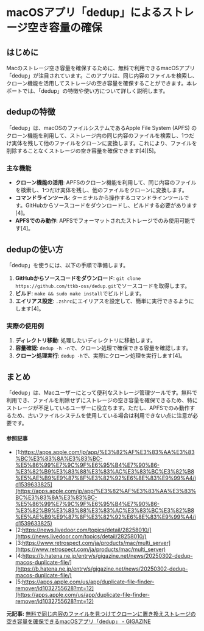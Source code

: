 # macOSアプリ「dedup」によるストレージ空き容量の確保

## はじめに

Macのストレージ空き容量を確保するために、無料で利用できるmacOSアプリ「dedup」が注目されています。このアプリは、同じ内容のファイルを検索し、クローン機能を活用してストレージの空き容量を確保することができます。本レポートでは、「dedup」の特徴や使い方について詳しく説明します。

## dedupの特徴

「dedup」は、macOSのファイルシステムであるApple File System (APFS) のクローン機能を利用して、ストレージ内の同じ内容のファイルを検索し、1つだけ実体を残して他のファイルをクローンに変換します。これにより、ファイルを削除することなくストレージの空き容量を確保できます[4][5]。

### 主な機能

- **クローン機能の活用**: APFSのクローン機能を利用して、同じ内容のファイルを検索し、1つだけ実体を残し、他のファイルをクローンに変換します。
- **コマンドラインツール**: ターミナルから操作するコマンドラインツールです。GitHubからソースコードをダウンロードし、ビルドする必要があります[4]。
- **APFSでのみ動作**: APFSでフォーマットされたストレージでのみ使用可能です[4]。

## dedupの使い方

「dedup」を使うには、以下の手順で準備します。

1. **GitHubからソースコードをダウンロード**: `git clone https://github.com/ttkb-oss/dedup.git`でソースコードを取得します。
2. **ビルド**: `make && sudo make install`でビルドします。
3. **エイリアス設定**: `.zshrc`にエイリアスを設定して、簡単に実行できるようにします[4]。

### 実際の使用例

1. **ディレクトリ移動**: 処理したいディレクトリに移動します。
2. **容量確認**: `dedup -h -n`で、クローン処理で確保できる容量を確認します。
3. **クローン処理実行**: `dedup -h`で、実際にクローン処理を実行します[4]。

## まとめ

「dedup」は、Macユーザーにとって便利なストレージ管理ツールです。無料で利用でき、ファイルを削除せずにストレージの空き容量を確保できるため、特にストレージが不足しているユーザーに役立ちます。ただし、APFSでのみ動作するため、古いファイルシステムを使用している場合は利用できない点に注意が必要です。

#### 参照記事
- [1:https://apps.apple.com/jp/app/%E3%82%AF%E3%83%AA%E3%83%BC%E3%83%8A%E3%83%BC-%E5%86%99%E7%9C%9F%E6%95%B4%E7%90%86-%E3%82%B9%E3%83%88%E3%83%AC%E3%83%BC%E3%82%B8%E5%AE%B9%E9%87%8F%E3%82%92%E6%8E%83%E9%99%A4/id1539633825](https://apps.apple.com/jp/app/%E3%82%AF%E3%83%AA%E3%83%BC%E3%83%8A%E3%83%BC-%E5%86%99%E7%9C%9F%E6%95%B4%E7%90%86-%E3%82%B9%E3%83%88%E3%83%AC%E3%83%BC%E3%82%B8%E5%AE%B9%E9%87%8F%E3%82%92%E6%8E%83%E9%99%A4/id1539633825)
- [2:https://news.livedoor.com/topics/detail/28258010/](https://news.livedoor.com/topics/detail/28258010/)
- [3:https://www.retrospect.com/ja/products/mac/multi_server](https://www.retrospect.com/ja/products/mac/multi_server)
- [4:https://b.hatena.ne.jp/entry/s/gigazine.net/news/20250302-dedup-macos-duplicate-file/](https://b.hatena.ne.jp/entry/s/gigazine.net/news/20250302-dedup-macos-duplicate-file/)
- [5:https://apps.apple.com/us/app/duplicate-file-finder-remover/id1032755628?mt=12](https://apps.apple.com/us/app/duplicate-file-finder-remover/id1032755628?mt=12)


**元記事:** [無料で同じ内容のファイルを見つけてクローンに置き換えストレージの空き容量を確保できるmacOSアプリ「dedup」 - GIGAZINE](https://gigazine.net/news/20250302-dedup-macos-duplicate-file/)